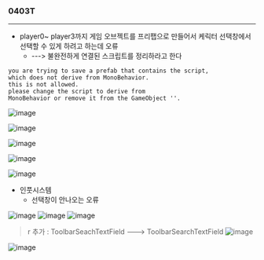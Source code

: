 ### 0403T  
---  

- player0~ player3까지 게임 오브젝트를 프리팹으로 만들어서 케릭터 선택창에서 선택할 수 있게 하려고 하는데 오류
  - ---> 불완전하게 연결된 스크립트를 정리하라고 한다
```
you are trying to save a prefab that contains the script, 
which does not derive from MonoBehavior.
this is not allowed.
please change the script to derive from
MonoBehavior or remove it from the GameObject ''.
```
![image](https://github.com/s8st/20240320FinalProject/assets/153998744/8c887aa2-20de-4b5d-b5de-d417dc3e91a3)

![image](https://github.com/s8st/20240320FinalProject/assets/153998744/19769a14-2138-4103-92ca-644614e2a408)

![image](https://github.com/s8st/20240320FinalProject/assets/153998744/1fa2efed-4837-48d1-a2ea-594dfbbdd6fa)

![image](https://github.com/s8st/20240320FinalProject/assets/153998744/2f3d5b4e-ba30-41f4-bd2c-8fbf6df44b1c)


![image](https://github.com/s8st/20240320FinalProject/assets/153998744/12f87b80-b9ec-42d9-b5a3-3d019e75a810)


- 인풋시스템
  - 선택창이 안나오는 오류

![image](https://github.com/s8st/20240320FinalProject/assets/153998744/a2f60868-151a-4d4d-a569-d90b3738401f)
![image](https://github.com/s8st/20240320FinalProject/assets/153998744/3bdd3040-7e9a-4592-9fdc-f899878c1699)
![image](https://github.com/s8st/20240320FinalProject/assets/153998744/31fd4e73-6a79-4cda-b81f-a27b9f4c38b5)
> r 추가 : ToolbarSeachTextField ---> ToolbarSearchTextField
![image](https://github.com/s8st/20240320FinalProject/assets/153998744/b23e7ea5-5886-4e50-8bdd-abb31a6af31f)

![image](https://github.com/s8st/20240320FinalProject/assets/153998744/92c4ab49-523f-488b-99d3-45b4e601a508)


